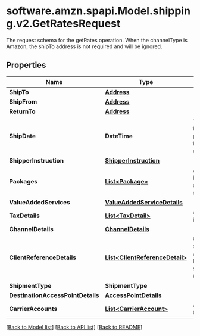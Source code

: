 # software.amzn.spapi.Model.shipping.v2.GetRatesRequest
The request schema for the getRates operation. When the channelType is Amazon, the shipTo address is not required and will be ignored.

## Properties

Name | Type | Description | Notes
------------ | ------------- | ------------- | -------------
**ShipTo** | [**Address**](Address.md) |  | [optional] 
**ShipFrom** | [**Address**](Address.md) |  | 
**ReturnTo** | [**Address**](Address.md) |  | [optional] 
**ShipDate** | **DateTime** | The ship date and time (the requested pickup). This defaults to the current date and time. | [optional] 
**ShipperInstruction** | [**ShipperInstruction**](ShipperInstruction.md) |  | [optional] 
**Packages** | [**List&lt;Package&gt;**](Package.md) | A list of packages to be shipped through a shipping service offering. | 
**ValueAddedServices** | [**ValueAddedServiceDetails**](ValueAddedServiceDetails.md) |  | [optional] 
**TaxDetails** | [**List&lt;TaxDetail&gt;**](TaxDetail.md) | A list of tax detail information. | [optional] 
**ChannelDetails** | [**ChannelDetails**](ChannelDetails.md) |  | 
**ClientReferenceDetails** | [**List&lt;ClientReferenceDetail&gt;**](ClientReferenceDetail.md) | Object to pass additional information about the MCI Integrator shipperType: List of ClientReferenceDetail | [optional] 
**ShipmentType** | **ShipmentType** |  | [optional] 
**DestinationAccessPointDetails** | [**AccessPointDetails**](AccessPointDetails.md) |  | [optional] 
**CarrierAccounts** | [**List&lt;CarrierAccount&gt;**](CarrierAccount.md) | A list of CarrierAccounts | [optional] 

[[Back to Model list]](../README.md#documentation-for-models) [[Back to API list]](../README.md#documentation-for-api-endpoints) [[Back to README]](../README.md)

